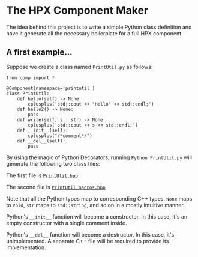 # The HPX Component Maker

The idea behind this project is to write a simple Python class definition
and have it generate all the necessary boilerplate for a full HPX component.

## A first example...

Suppose we create a class named `PrintUtil.py` as follows:
```
from comp import *

@Component(namespace='printutil')
class PrintUtil:
    def hello(self) -> None:
        cplusplus('std::cout << "Hello" << std::endl;')
    def hello2() -> None:
        pass
    def write(self, s : str) -> None:
        cplusplus('std::cout << s << std::endl;')
    def __init__(self):
        cplusplus("/*comment*/")
    def __del__(self):
        pass
```
By using the magic of Python Decorators, running `Python PrintUtil.py` will generate the following two class files:

The first file is
[`PrintUtil.hpp`](https://github.com/stevenrbrandt/HPXCompMaker/blob/master/PrintUtil.hpp)

The second file is
[`PrintUtil_macros.hpp`](https://github.com/stevenrbrandt/HPXCompMaker/blob/master/PrintUtil_macros.hpp)

Note that all the Python types map to corresponding C++ types. `None` maps to
`Void`, `str` maps to `std::string`, and so on in a mostly intuitive manner.

Python's `__init__` function will become a constructor. In this case, it's an
empty constructor with a single comment inside.

Python's `__del__` function will become a destructor. In this case, it's
unimplemented. A separate C++ file will be required to provide its
implementation.
